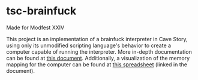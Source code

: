 # tsc-brainfuck

Made for Modfest XXIV

This project is an implementation of a brainfuck interpreter in Cave Story, using only its unmodified scripting language's behavior to create a computer capable of running the interpreter. More in-depth documentation can be found at [this document](https://docs.google.com/document/d/1_4xnSW_JgmGb5nAY8-pSSwQ4sm18thNfKH0CjRqQ9Jk/edit#). Additionally, a visualization of the memory mapping for the computer can be found at [this spreadsheet](https://docs.google.com/spreadsheets/d/1zwLKF7vMOlrQn6UZVupDioR-lLzWmuCgxK45dWG6p4s/edit#gid=578263378) (linked in the document).